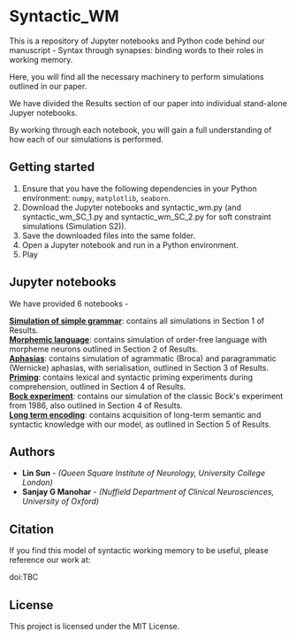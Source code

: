 # Syntactic_WM
This is a repository of Jupyter notebooks and Python code behind our manuscript - Syntax through synapses: binding words to their roles in working memory.

Here, you will find all the necessary machinery to perform simulations outlined in our paper.

We have divided the Results section of our paper into individual stand-alone Jupyer notebooks.

By working through each notebook, you will gain a full understanding of how each of our simulations is performed.

## Getting started

1. Ensure that you have the following dependencies in your Python environment: `numpy`, `matplotlib`, `seaborn`. <br>
2. Download the Jupyter notebooks and syntactic_wm.py (and syntactic_wm_SC_1.py and syntactic_wm_SC_2.py for soft constraint simulations (Simulation S2)). <br>
3. Save the downloaded files into the same folder. <br>
4. Open a Jupyter notebook and run in a Python environment. <br>
5. Play

## Jupyter notebooks

We have provided 6 notebooks - 

**[Simulation of simple grammar](https://github.com/linsun2020/Syntactic_WM/blob/main/Simulation%20of%20simple%20grammar.ipynb)**: contains all simulations in Section 1 of Results. <br>
**[Morphemic language](https://github.com/linsun2020/Syntactic_WM/blob/main/Morphemic%20language.ipynb)**: contains simulation of order-free language with morpheme neurons outlined in Section 2 of Results. <br>
**[Aphasias](https://github.com/linsun2020/Syntactic_WM/blob/main/Aphasias.ipynb)**: contains simulation of agrammatic (Broca) and paragrammatic (Wernicke) aphasias, with serialisation, outlined in Section 3 of Results. <br>
**[Priming](https://github.com/linsun2020/Syntactic_WM/blob/main/Priming.ipynb)**: contains lexical and syntactic priming experiments during comprehension, outlined in Section 4 of Results. <br>
**[Bock experiment](https://github.com/linsun2020/Syntactic_WM/blob/main/Bock%20experiment.ipynb)**: contains our simulation of the classic Bock's experiment from 1986, also outlined in Section 4 of Results. <br>
**[Long term encoding](https://github.com/linsun2020/Syntactic_WM/blob/main/Long%20term%20encoding.ipynb)**: contains acquisition of long-term semantic and syntactic knowledge with our model, as outlined in Section 5 of Results. <br>

## Authors

* **Lin Sun** - *(Queen Square Institute of Neurology, University College London)*
* **Sanjay G Manohar** - *(Nuffield Department of Clinical Neurosciences, University of Oxford)*

## Citation
If you find this model of syntactic working memory to be useful, please reference our work at:

doi:TBC

## License

This project is licensed under the MIT License.
